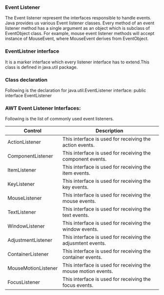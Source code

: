 ### Event Listener
The Event listener represent the interfaces responsible to handle events. Java provides us various Event listener classes. Every method of an event listener method has a single argument as an object which is subclass of EventObject class. For example, mouse event listener methods will accept instance of MouseEvent, where MouseEvent derives from EventObject.

### EventListner interface
It is a marker interface which every listener interface has to extend.This class is defined in java.util package.

### Class declaration
Following is the declaration for java.util.EventListener interface:
  public interface EventListener

### AWT Event Listener Interfaces:
Following is the list of commonly used event listeners.

Control | Description
---------- | ----------
ActionListener | This interface is used for receiving the action events.	
ComponentListener | This interface is used for receiving the component events.	
ItemListener | This interface is used for receiving the item events.
KeyListener | This interface is used for receiving the key events.
MouseListener | This interface is used for receiving the mouse events.	
TextListener | This interface is used for receiving the text events.	
WindowListener | This interface is used for receiving the window events.
AdjustmentListener | This interface is used for receiving the adjusmtent events.	
ContainerListener | This interface is used for receiving the container events.
MouseMotionListener | This interface is used for receiving the mouse motion events.
FocusListener | This interface is used for receiving the focus events.
